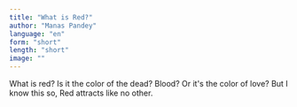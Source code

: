 ```yaml
---
title: "What is Red?"
author: "Manas Pandey"
language: "en"
form: "short"
length: "short"
image: ""
---
```

What is red?
Is it the color of the dead? Blood?
Or it's the color of love?
But I know this so,
Red attracts like no other.